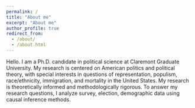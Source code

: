 ```yaml
---
permalink: /
title: "About me"
excerpt: "About me"
author_profile: true
redirect_from: 
  - /about/
  - /about.html
---
```


Hello. I am a Ph.D. candidate in political science at Claremont Graduate University. My research is centered on American politics and political theory, with special interests in questions of representation, populism, race/ethnicity, immigration, and mortality in the United States. My research is theoretically informed and methodologically rigorous. To answer my research questions, I analyze survey, election, demographic data using causal inference methods.
